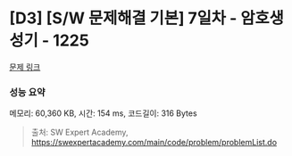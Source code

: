 # [D3] [S/W 문제해결 기본] 7일차 - 암호생성기 - 1225 

[문제 링크](https://swexpertacademy.com/main/code/problem/problemDetail.do?contestProbId=AV14uWl6AF0CFAYD) 

### 성능 요약

메모리: 60,360 KB, 시간: 154 ms, 코드길이: 316 Bytes



> 출처: SW Expert Academy, https://swexpertacademy.com/main/code/problem/problemList.do